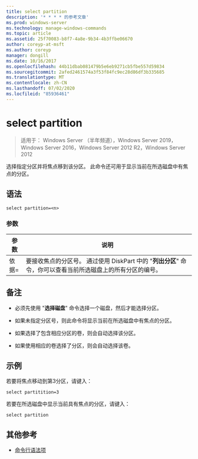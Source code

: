 ```yaml
---
title: select partition
description: '* * * * 的参考文章'
ms.prod: windows-server
ms.technology: manage-windows-commands
ms.topic: article
ms.assetid: 25f70083-b8f7-4a8e-9b34-4b3ffbe06670
author: coreyp-at-msft
ms.author: coreyp
manager: dongill
ms.date: 10/16/2017
ms.openlocfilehash: 44b11dbab081479b5e6eb9271cb5fbe557d59834
ms.sourcegitcommit: 2afed2461574a3f53f84fc9ec28d86df3b335685
ms.translationtype: MT
ms.contentlocale: zh-CN
ms.lasthandoff: 07/02/2020
ms.locfileid: "85936461"
---
```

# <a name="select-partition"></a>select partition

> 适用于： Windows Server （半年频道），Windows Server 2019，Windows Server 2016，Windows Server 2012 R2，Windows Server 2012

选择指定分区并将焦点移到该分区。 此命令还可用于显示当前在所选磁盘中有焦点的分区。



## <a name="syntax"></a>语法

```
select partition=<n>
```

### <a name="parameters"></a>参数

|   参数    |                                                                                    说明                                                                                    |
|----------------|-----------------------------------------------------------------------------------------------------------------------------------------------------------------------------------|
| 依据\=<n> | 要接收焦点的分区号。 通过使用 DiskPart 中的 "**列出分区**" 命令，你可以查看当前所选磁盘上的所有分区的编号。 |

## <a name="remarks"></a>备注

-   必须先使用 "**选择磁盘**" 命令选择一个磁盘，然后才能选择分区。

-   如果未指定分区号，则此命令将显示当前在所选磁盘中有焦点的分区。

-   如果选择了包含相应分区的卷，则会自动选择该分区。

-   如果使用相应的卷选择了分区，则会自动选择该卷。

## <a name="examples"></a>示例
若要将焦点移动到第3分区，请键入：

```
select partitition=3
```

若要在所选磁盘中显示当前具有焦点的分区，请键入：

```
select partition
```

## <a name="additional-references"></a>其他参考
- [命令行语法项](command-line-syntax-key.md)




